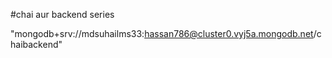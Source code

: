 #chai aur backend series


"mongodb+srv://mdsuhailms33:hassan786@cluster0.vyj5a.mongodb.net/chaibackend"